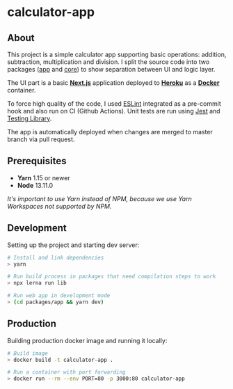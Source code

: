 # calculator-app

## About

This project is a simple calculator app supporting basic operations: addition, subtraction, multiplication and division. I split the source code into two packages ([app](./packages/app) and [core](./packages/core)) to show separation between UI and logic layer.

The UI part is a basic [**Next.js**](https://www.npmjs.com/package/next) application deployed to [**Heroku**](https://calculator-app-demo.herokuapp.com/) as a [**Docker**](https://www.docker.com/) container.

To force high quality of the code, I used [ESLint](https://www.npmjs.com/package/eslint) integrated as a pre-commit hook and also run on CI (Github Actions). Unit tests are run using [Jest](https://jestjs.io/) and [Testing Library](https://testing-library.com/).

The app is automatically deployed when changes are merged to master branch via pull request.

## Prerequisites

- **Yarn** 1.15 or newer
- **Node** 13.11.0

_It's important to use Yarn instead of NPM, because we use Yarn Workspaces not supported by NPM._

## Development

Setting up the project and starting dev server:

```bash
# Install and link dependencies
> yarn

# Run build process in packages that need compilation steps to work
> npx lerna run lib

# Run web app in development mode
> (cd packages/app && yarn dev)
```

## Production

Building production docker image and running it locally:

```bash
# Build image
> docker build -t calculator-app .

# Run a container with port forwarding
> docker run --rm --env PORT=80 -p 3000:80 calculator-app
```
